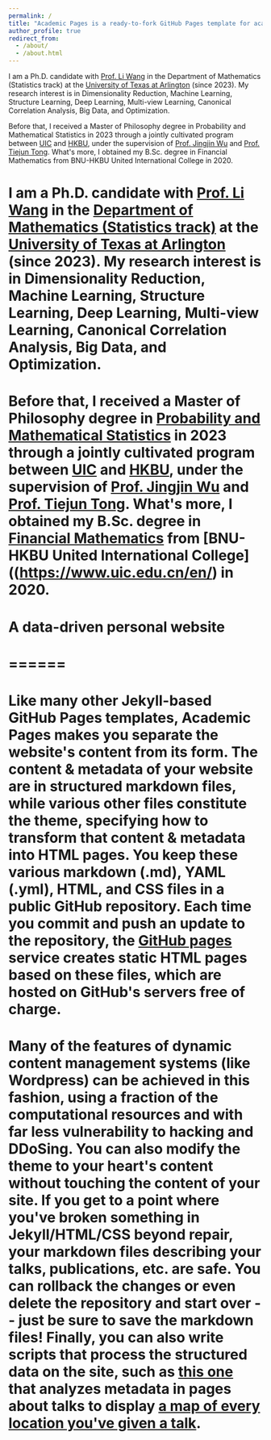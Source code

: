 ```yaml
---
permalink: /
title: "Academic Pages is a ready-to-fork GitHub Pages template for academic personal websites"
author_profile: true
redirect_from: 
  - /about/
  - /about.html
---
```


I am a Ph.D. candidate with [Prof. Li Wang](https://websites.uta.edu/wangl3/) in the Department of Mathematics (Statistics track) at the [University of Texas at Arlington](https://www.uta.edu/) (since 2023). My research interest is in Dimensionality Reduction, Machine Learning, Structure Learning, Deep Learning, Multi-view Learning, Canonical Correlation Analysis, Big Data, and Optimization. 

Before that, I received a Master of Philosophy degree in Probability and Mathematical Statistics in 2023 through a jointly cultivated program between [UIC](https://www.uic.edu.cn/en/) and [HKBU](https://www.hkbu.edu.hk/), under the supervision of [Prof. Jingjin Wu](https://staff.uic.edu.cn/Jingjinwu/en) and [Prof. Tiejun Tong](https://www.math.hkbu.edu.hk/~tongt/). What's more, I obtained my B.Sc. degree in Financial Mathematics from BNU-HKBU United International College in 2020.

# I am a Ph.D. candidate with [Prof. Li Wang](https://websites.uta.edu/wangl3/) in the [Department of Mathematics (Statistics track)](https://www.uta.edu/academics/schools-colleges/science/departments/mathematics) at the [University of Texas at Arlington](https://www.uta.edu/) (since 2023). My research interest is in Dimensionality Reduction, Machine Learning, Structure Learning, Deep Learning, Multi-view Learning, Canonical Correlation Analysis, Big Data, and Optimization. 
# Before that, I received a Master of Philosophy degree in [Probability and Mathematical Statistics](https://gs.uic.edu.cn/graduate1/Research_Postgraduate_Programme/Probability_and_Mathematical_Statistics.htm) in 2023 through a jointly cultivated program between [UIC](https://www.uic.edu.cn/en/) and [HKBU](https://www.hkbu.edu.hk/), under the supervision of [Prof. Jingjin Wu](https://staff.uic.edu.cn/Jingjinwu/en) and [Prof. Tiejun Tong](https://www.math.hkbu.edu.hk/~tongt/). What's more, I obtained my B.Sc. degree in [Financial Mathematics](https://fst.uic.edu.cn/fm_en/) from [BNU-HKBU United International College]((https://www.uic.edu.cn/en/) in 2020.

# A data-driven personal website
# ======
# Like many other Jekyll-based GitHub Pages templates, Academic Pages makes you separate the website's content from its form. The content & metadata of your website are in structured markdown files, while various other files constitute the theme, specifying how to transform that content & metadata into HTML pages. You keep these various markdown (.md), YAML (.yml), HTML, and CSS files in a public GitHub repository. Each time you commit and push an update to the repository, the [GitHub pages](https://pages.github.com/) service creates static HTML pages based on these files, which are hosted on GitHub's servers free of charge.

# Many of the features of dynamic content management systems (like Wordpress) can be achieved in this fashion, using a fraction of the computational resources and with far less vulnerability to hacking and DDoSing. You can also modify the theme to your heart's content without touching the content of your site. If you get to a point where you've broken something in Jekyll/HTML/CSS beyond repair, your markdown files describing your talks, publications, etc. are safe. You can rollback the changes or even delete the repository and start over -- just be sure to save the markdown files! Finally, you can also write scripts that process the structured data on the site, such as [this one](https://github.com/academicpages/academicpages.github.io/blob/master/talkmap.ipynb) that analyzes metadata in pages about talks to display [a map of every location you've given a talk](https://academicpages.github.io/talkmap.html).

